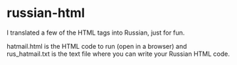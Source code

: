 # russian-html
I translated a few of the HTML tags into Russian, just for fun.

hatmail.html is the HTML code to run (open in a browser) and rus_hatmail.txt is the text file where you can write your Russian HTML code.
